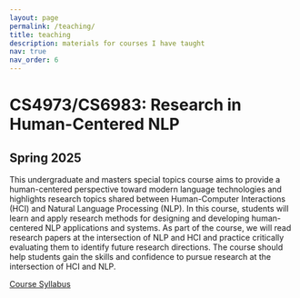 ```yaml
---
layout: page
permalink: /teaching/
title: teaching
description: materials for courses I have taught
nav: true
nav_order: 6
---
```


# CS4973/CS6983: Research in Human-Centered NLP
## Spring 2025
This undergraduate and masters special topics course aims to provide a human-centered perspective toward modern language technologies and highlights research topics shared between Human-Computer Interactions (HCI) and Natural Language Processing (NLP). In this course, students will learn and apply research methods for designing and developing human-centered NLP applications and systems. As part of the course, we will read research papers at the intersection of NLP and HCI and practice critically evaluating them to identify future research directions. The course should help students gain the skills and confidence to pursue research at the intersection of HCI and NLP.

[Course Syllabus](../assets/pdf/CS4973_Syllabus.pdf)
